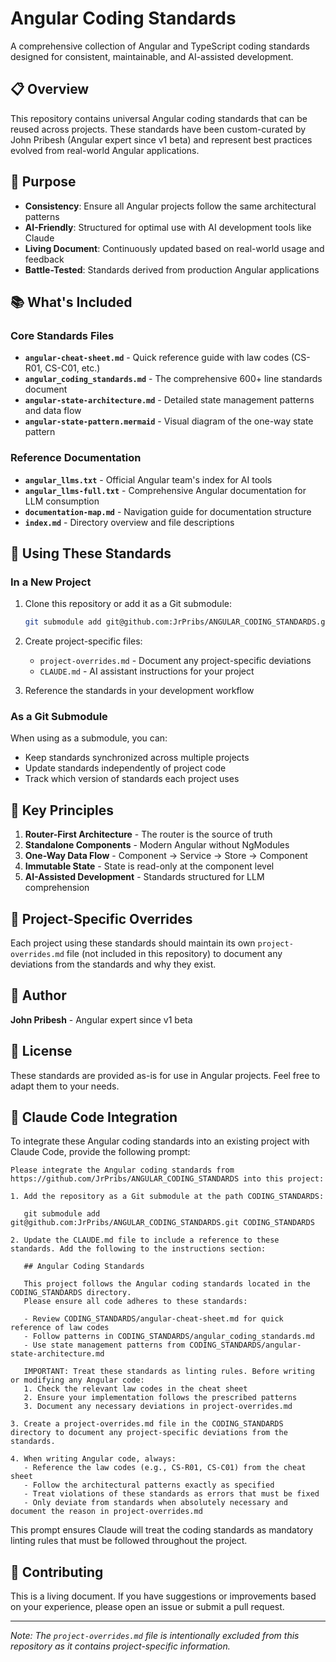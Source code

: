 # Angular Coding Standards

A comprehensive collection of Angular and TypeScript coding standards designed for consistent, maintainable, and AI-assisted development.

## 📋 Overview

This repository contains universal Angular coding standards that can be reused across projects. These standards have been custom-curated by John Pribesh (Angular expert since v1 beta) and represent best practices evolved from real-world Angular applications.

## 🎯 Purpose

- **Consistency**: Ensure all Angular projects follow the same architectural patterns
- **AI-Friendly**: Structured for optimal use with AI development tools like Claude
- **Living Document**: Continuously updated based on real-world usage and feedback
- **Battle-Tested**: Standards derived from production Angular applications

## 📚 What's Included

### Core Standards Files

- **`angular-cheat-sheet.md`** - Quick reference guide with law codes (CS-R01, CS-C01, etc.)
- **`angular_coding_standards.md`** - The comprehensive 600+ line standards document
- **`angular-state-architecture.md`** - Detailed state management patterns and data flow
- **`angular-state-pattern.mermaid`** - Visual diagram of the one-way state pattern

### Reference Documentation

- **`angular_llms.txt`** - Official Angular team's index for AI tools
- **`angular_llms-full.txt`** - Comprehensive Angular documentation for LLM consumption
- **`documentation-map.md`** - Navigation guide for documentation structure
- **`index.md`** - Directory overview and file descriptions

## 🚀 Using These Standards

### In a New Project

1. Clone this repository or add it as a Git submodule:
   ```bash
   git submodule add git@github.com:JrPribs/ANGULAR_CODING_STANDARDS.git CODING_STANDARDS
   ```

2. Create project-specific files:
   - `project-overrides.md` - Document any project-specific deviations
   - `CLAUDE.md` - AI assistant instructions for your project

3. Reference the standards in your development workflow

### As a Git Submodule

When using as a submodule, you can:
- Keep standards synchronized across multiple projects
- Update standards independently of project code
- Track which version of standards each project uses

## 📖 Key Principles

1. **Router-First Architecture** - The router is the source of truth
2. **Standalone Components** - Modern Angular without NgModules
3. **One-Way Data Flow** - Component → Service → Store → Component
4. **Immutable State** - State is read-only at the component level
5. **AI-Assisted Development** - Standards structured for LLM comprehension

## 🔧 Project-Specific Overrides

Each project using these standards should maintain its own `project-overrides.md` file (not included in this repository) to document any deviations from the standards and why they exist.

## 👤 Author

**John Pribesh** - Angular expert since v1 beta

## 📝 License

These standards are provided as-is for use in Angular projects. Feel free to adapt them to your needs.

## 🤖 Claude Code Integration

To integrate these Angular coding standards into an existing project with Claude Code, provide the following prompt:

```
Please integrate the Angular coding standards from https://github.com/JrPribs/ANGULAR_CODING_STANDARDS into this project:

1. Add the repository as a Git submodule at the path CODING_STANDARDS:
   
   git submodule add git@github.com:JrPribs/ANGULAR_CODING_STANDARDS.git CODING_STANDARDS

2. Update the CLAUDE.md file to include a reference to these standards. Add the following to the instructions section:

   ## Angular Coding Standards
   
   This project follows the Angular coding standards located in the CODING_STANDARDS directory. 
   Please ensure all code adheres to these standards:
   
   - Review CODING_STANDARDS/angular-cheat-sheet.md for quick reference of law codes
   - Follow patterns in CODING_STANDARDS/angular_coding_standards.md
   - Use state management patterns from CODING_STANDARDS/angular-state-architecture.md
   
   IMPORTANT: Treat these standards as linting rules. Before writing or modifying any Angular code:
   1. Check the relevant law codes in the cheat sheet
   2. Ensure your implementation follows the prescribed patterns
   3. Document any necessary deviations in project-overrides.md

3. Create a project-overrides.md file in the CODING_STANDARDS directory to document any project-specific deviations from the standards.

4. When writing Angular code, always:
   - Reference the law codes (e.g., CS-R01, CS-C01) from the cheat sheet
   - Follow the architectural patterns exactly as specified
   - Treat violations of these standards as errors that must be fixed
   - Only deviate from standards when absolutely necessary and document the reason in project-overrides.md
```

This prompt ensures Claude will treat the coding standards as mandatory linting rules that must be followed throughout the project.

## 🤝 Contributing

This is a living document. If you have suggestions or improvements based on your experience, please open an issue or submit a pull request.

---

*Note: The `project-overrides.md` file is intentionally excluded from this repository as it contains project-specific information.*